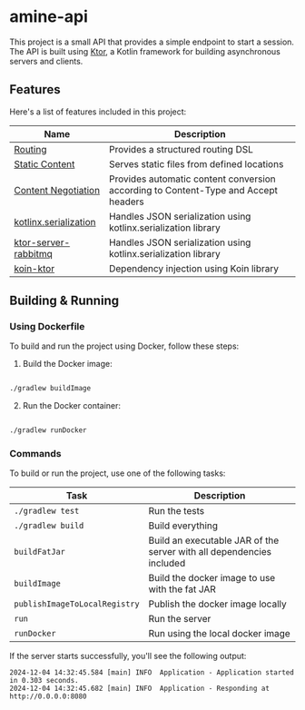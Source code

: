 # amine-api

This project is a small API that provides a simple endpoint to start a session. The API is built using [Ktor](https://ktor.io/), a Kotlin framework for building asynchronous servers and clients.

## Features

Here's a list of features included in this project:

| Name                                                                   | Description                                                                        |
|------------------------------------------------------------------------|------------------------------------------------------------------------------------ |
| [Routing](https://start.ktor.io/p/routing)                             | Provides a structured routing DSL                                                  |
| [Static Content](https://start.ktor.io/p/static-content)               | Serves static files from defined locations                                         |
| [Content Negotiation](https://start.ktor.io/p/content-negotiation)     | Provides automatic content conversion according to Content-Type and Accept headers |
| [kotlinx.serialization](https://start.ktor.io/p/kotlinx-serialization) | Handles JSON serialization using kotlinx.serialization library                     |
| [ktor-server-rabbitmq](https://github.com/DamirDenis-Tudor/ktor-server-rabbitmq) | Handles JSON serialization using kotlinx.serialization library                     |
| [koin-ktor](https://start.ktor.io/p/koin)                                        | Dependency injection using Koin library                     |
## Building & Running

### Using Dockerfile

To build and run the project using Docker, follow these steps:

1. Build the Docker image:

```bash

./gradlew buildImage
```

2. Run the Docker container:

```bash

./gradlew runDocker
```

### Commands
To build or run the project, use one of the following tasks:

| Task                          | Description                                                          |
| -------------------------------|---------------------------------------------------------------------- |
| `./gradlew test`              | Run the tests                                                        |
| `./gradlew build`             | Build everything                                                     |
| `buildFatJar`                 | Build an executable JAR of the server with all dependencies included |
| `buildImage`                  | Build the docker image to use with the fat JAR                       |
| `publishImageToLocalRegistry` | Publish the docker image locally                                     |
| `run`                         | Run the server                                                       |
| `runDocker`                   | Run using the local docker image                                     |

If the server starts successfully, you'll see the following output:

```
2024-12-04 14:32:45.584 [main] INFO  Application - Application started in 0.303 seconds.
2024-12-04 14:32:45.682 [main] INFO  Application - Responding at http://0.0.0.0:8080
```

